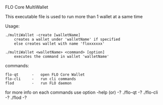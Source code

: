 FLO Core MultiWallet

This executable file is used to run more than 1 wallet at a same time

Usage:

	./multiWallet -create [walletName]
		creates a wallet under 'walletName' if specified
		else creates wallet with name 'floxxxxxx'
	
	./multiWallet <walletName> <command> [option]
		executes the command in wallet 'walletName'

commands:

	flo-qt		-	open FLO Core Wallet
	flo-cli		-	run cli commands
	flod		-	run FLO daemon

for more info on each commands use option -help (or) -?
./flo-qt -?
./flo-cli -?
./flod -?
